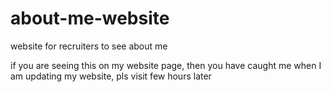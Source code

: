 # about-me-website
website for recruiters to see about me


if you are seeing this on my website page, then you have caught me when I am updating my website,
pls visit few hours later
